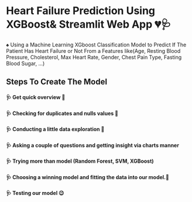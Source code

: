 # Heart Failure Prediction Using XGBoost& Streamlit Web App 💔🩺
♠ Using a Machine Learning XGboost Classification Model to Predict If The Patient Has Heart Failure or Not From a Features like(Age, Resting Blood Pressure, Cholesterol, Max Heart Rate, Gender, Chest Pain Type, Fasting Blood Sugar, ...)



## Steps To Create The Model
#### 🩺 Get quick overview 🤩
#### 🩺 Checking for duplicates and nulls values 🧹
#### 🩺 Conducting a little data exploration 🧐
#### 🩺 Asking a couple of questions and getting insight via charts manner
#### 🩺 Trying more than model (Random Forest, SVM, XGBoost)
#### 🩺 Choosing a winning model and fitting the data into our model.🚀
#### 🩺 Testing our model 😉




